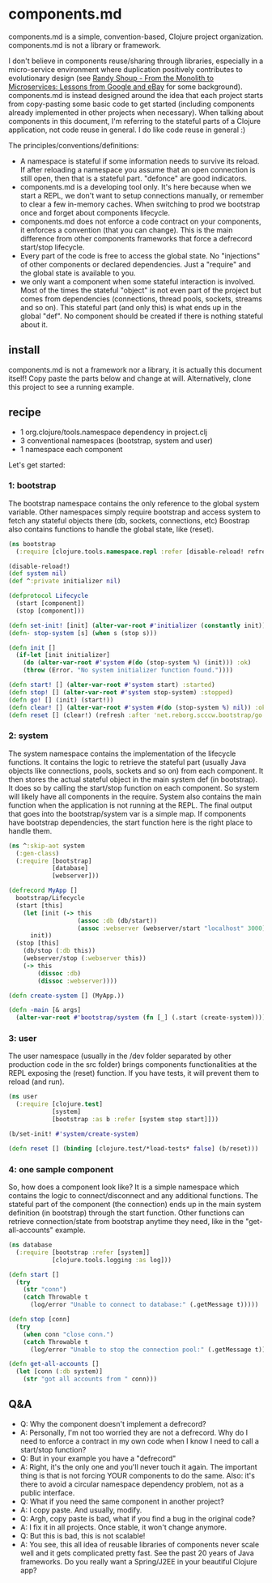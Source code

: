 # components.md

components.md is a simple, convention-based, Clojure project organization. components.md is not a library or framework.

I don't believe in components reuse/sharing through libraries, especially in a micro-service environment where duplication positively contributes to evolutionary design (see [Randy Shoup - From the Monolith to Microservices: Lessons from Google and eBay](http://www.ustream.tv/recorded/61479577) for some background). components.md is instead designed around the idea that each project starts from copy-pasting some basic code to get started (including components already implemented in other projects when necessary). When talking about components in this document, I'm referring to the stateful parts of a Clojure application, not code reuse in general. I do like code reuse in general :)

The principles/conventions/definitions:

* A namespace is stateful if some information needs to survive its reload. If after reloading a namespace you assume that an open connection is still open, then that is a stateful part. "defonce" are good indicators.
* components.md is a developing tool only. It's here because when we start a REPL, we don't want to setup connections manually, or remember to clear a few in-memory caches. When switching to prod we bootstrap once and forget about components lifecycle.
* components.md does not enforce a code contract on your components, it enforces a convention (that you can change). This is the main difference from other components frameworks that force a defrecord start/stop lifecycle.
* Every part of the code is free to access the global state. No "injections" of other components or declared dependencies. Just a "require" and the global state is available to you.
* we only want a component when some stateful interaction is involved. Most of the times the stateful "object" is not even part of the project but comes from dependencies (connections, thread pools, sockets, streams and so on). This stateful part (and only this) is what ends up in the global "def". No component should be created if there is nothing stateful about it.

## install

components.md is not a framework nor a library, it is actually this document itself! Copy paste the parts below and change at will. Alternatively, clone this project to see a running example.

## recipe

* 1 org.clojure/tools.namespace dependency in project.clj
* 3 conventional namespaces (bootstrap, system and user)
* 1 namespace each component

Let's get started:

### 1: bootstrap

The bootstrap namespace contains the only reference to the global system variable. Other namespaces simply require bootstrap and access system to fetch any stateful objects there (db, sockets, connections, etc) Boostrap also contains functions to handle the global state, like (reset).

```clojure
(ns bootstrap
  (:require [clojure.tools.namespace.repl :refer [disable-reload! refresh]]))

(disable-reload!)
(def system nil)
(def ^:private initializer nil)

(defprotocol Lifecycle
  (start [component])
  (stop [component]))

(defn set-init! [init] (alter-var-root #'initializer (constantly init)))
(defn- stop-system [s] (when s (stop s)))

(defn init []
  (if-let [init initializer]
    (do (alter-var-root #'system #(do (stop-system %) (init))) :ok)
    (throw (Error. "No system initializer function found."))))

(defn start! [] (alter-var-root #'system start) :started)
(defn stop! [] (alter-var-root #'system stop-system) :stopped)
(defn go! [] (init) (start!))
(defn clear! [] (alter-var-root #'system #(do (stop-system %) nil)) :ok)
(defn reset [] (clear!) (refresh :after 'net.reborg.scccw.bootstrap/go!))
```

### 2: system

The system namespace contains the implementation of the lifecycle functions. It contains the logic to retrieve the stateful part (usually Java objects like connections, pools, sockets and so on) from each component. It then stores the actual stateful object in the main system def (in bootstrap). It does so by calling the start/stop function on each component. So system will likely have all components in the require. System also contains the main function when the application is not running at the REPL. The final output that goes into the bootstrap/system var is a simple map. If components have bootstrap dependencies, the start function here is the right place to handle them.

```clojure
(ns ^:skip-aot system
  (:gen-class)
  (:require [bootstrap]
            [database]
            [webserver]))

(defrecord MyApp []
  bootstrap/Lifecycle
  (start [this]
    (let [init (-> this
                   (assoc :db (db/start))
                   (assoc :webserver (webserver/start "localhost" 3000)))]
      init))
  (stop [this]
    (db/stop (:db this))
    (webserver/stop (:webserver this))
    (-> this
        (dissoc :db)
        (dissoc :webserver))))

(defn create-system [] (MyApp.))

(defn -main [& args]
  (alter-var-root #'bootstrap/system (fn [_] (.start (create-system)))))
```

### 3: user

The user namespace (usually in the /dev folder separated by other production code in the src folder) brings components functionalities at the REPL exposing the (reset) function.  If you have tests, it will prevent them to reload (and run).

```clojure
(ns user
  (:require [clojure.test]
            [system]
            [bootstrap :as b :refer [system stop start]]))

(b/set-init! #'system/create-system)

(defn reset [] (binding [clojure.test/*load-tests* false] (b/reset)))
```

### 4: one sample component

So, how does a component look like? It is a simple namespace which contains the logic to connect/disconnect and any additional functions. The stateful part of the component (the connection) ends up in the main system definition (in bootstrap) through the start function. Other functions can retrieve connection/state from bootstrap anytime they need, like in the "get-all-accounts" example.

```clojure
(ns database
  (:require [bootstrap :refer [system]]
            [clojure.tools.logging :as log]))

(defn start []
  (try
    (str "conn")
    (catch Throwable t
      (log/error "Unable to connect to database:" (.getMessage t)))))

(defn stop [conn]
  (try
    (when conn "close conn.")
    (catch Throwable t
      (log/error "Unable to stop the connection pool:" (.getMessage t)))))

(defn get-all-accounts []
  (let [conn (:db system)]
    (str "got all accounts from " conn)))
```

## Q&A

* Q: Why the component doesn't implement a defrecord?
* A: Personally, I'm not too worried they are not a defrecord. Why do I need to enforce a contract in my own code when I know I need to call a start/stop function?
* Q: But in your example you have a "defrecord"
* A: Right, it's the only one and you'll never touch it again. The important thing is that is not forcing YOUR components to do the same. Also: it's there to avoid a circular namespace dependency problem, not as a public interface.
* Q: What if you need the same component in another project?
* A: I copy paste. And usually, modify.
* Q: Argh, copy paste is bad, what if you find a bug in the original code?
* A: I fix it in all projects. Once stable, it won't change anymore.
* Q: But this is bad, this is not scalable!
* A: You see, this all idea of reusable libraries of components never scale well and it gets complicated pretty fast. See the past 20 years of Java frameworks. Do you really want a Spring/J2EE in your beautiful Clojure app?
